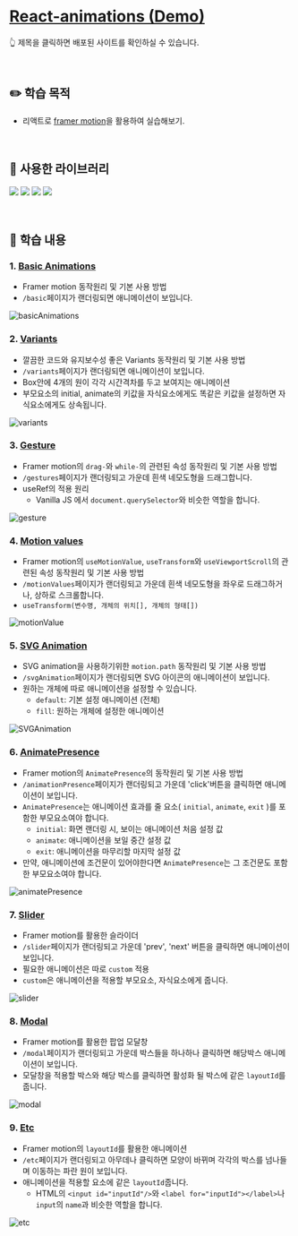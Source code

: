 # [React-animations (Demo)](https://react-app-animations.netlify.app/)

:point_up_2: 제목을 클릭하면 배포된 사이트를 확인하실 수 있습니다.

<br />

## :pencil2: 학습 목적

- 리액트로 [framer motion](https://www.framer.com/motion/)을 활용하여 실습해보기.

<br />

## :pushpin: 사용한 라이브러리

<img src="https://img.shields.io/badge/Framer motion-0055FF?style=flat-round&logo=framer&logoColor=white"/> <img src="https://img.shields.io/badge/React Router-CA4245?style=flat-round&logo=reactrouter&logoColor=white"/> <img src="https://img.shields.io/badge/styled components-DB7093?style=flat-round&logo=styledcomponents&logoColor=white"/> <img src="https://img.shields.io/badge/TypeScript-3178C6?style=flat-round&logo=typescript&logoColor=white"/>

<br />

## :book: 학습 내용

### 1. [Basic Animations](https://github.com/hyerimhan/react-animations/blob/master/src/pages/BasicAnimations.tsx)

- Framer motion 동작원리 및 기본 사용 방법
- `/basic`페이지가 랜더링되면 애니메이션이 보입니다.

![basicAnimations](https://user-images.githubusercontent.com/64674174/235283643-fd06b7e8-8d6a-4744-8d8f-3f3db255dc97.gif)

### 2. [Variants](https://github.com/hyerimhan/react-animations/blob/master/src/pages/Variants.tsx)

- 깔끔한 코드와 유지보수성 좋은 Variants 동작원리 및 기본 사용 방법
- `/variants`페이지가 랜더링되면 애니메이션이 보입니다.
- Box안에 4개의 원이 각각 시간격차를 두고 보여지는 애니메이션
- 부모요소의 initial, animate의 키값을 자식요소에게도 똑같은 키값을 설정하면 자식요소에게도 상속됩니다.

![variants](https://user-images.githubusercontent.com/64674174/235283706-a4a0d993-92d2-4f81-a449-4bd559dca831.gif)

### 3. [Gesture](https://github.com/hyerimhan/react-animations/blob/master/src/pages/Gestures.tsx)

- Framer motion의 `drag-`와 `while-`의 관련된 속성 동작원리 및 기본 사용 방법
- `/gestures`페이지가 랜더링되고 가운데 흰색 네모도형을 드래그합니다.
- useRef의 적용 원리
  - Vanilla JS 에서 `document.querySelector`와 비슷한 역할을 합니다.

![gesture](https://user-images.githubusercontent.com/64674174/235283767-6586fc23-1220-4193-9a11-55405b4b030c.gif)

### 4. [Motion values](https://github.com/hyerimhan/react-animations/blob/master/src/pages/MotionValues.tsx)

- Framer motion의 `useMotionValue`, `useTransform`와 `useViewportScroll`의 관련된 속성 동작원리 및 기본 사용 방법
- `/motionValues`페이지가 랜더링되고 가운데 흰색 네모도형을 좌우로 드래그하거나, 상하로 스크롤합니다.
- `useTransform(변수명, 개체의 위치[], 개체의 형태[])`

![motionValue](https://user-images.githubusercontent.com/64674174/235284696-660b78f0-abba-4388-b4b0-0c5f9d2d9abd.gif)

### 5. [SVG Animation](https://github.com/hyerimhan/react-animations/blob/master/src/pages/SVGAnimation.tsx)

- SVG animation을 사용하기위한 `motion.path` 동작원리 및 기본 사용 방법
- `/svgAnimation`페이지가 랜더링되면 SVG 아이콘의 애니메이션이 보입니다.
- 원하는 개체에 따로 애니메이션을 설정할 수 있습니다.
  - `default`: 기본 설정 애니메이션 (전체)
  - `fill`: 원하는 개체에 설정한 애니메이션

![SVGAnimation](https://user-images.githubusercontent.com/64674174/235284744-5cba5212-4883-4019-b047-528e2c797449.gif)

### 6. [AnimatePresence](https://github.com/hyerimhan/react-animations/blob/master/src/pages/AnimatePresence.tsx)

- Framer motion의 `AnimatePresence`의 동작원리 및 기본 사용 방법
- `/animationPresence`페이지가 랜더링되고 가운데 'click'버튼을 클릭하면 애니메이션이 보입니다.
- `AnimatePresence`는 애니메이션 효과를 줄 요소( `initial`, `animate`, `exit` )를 포함한 부모요소여야 합니다.
  - `initial`: 화면 랜더링 시, 보이는 애니메이션 처음 설정 값
  - `animate`: 애니메이션을 보일 중간 설정 값
  - `exit`: 애니메이션을 마무리할 마지막 설정 값
- 만약, 애니메이션에 조건문이 있어야한다면 `AnimatePresence`는 그 조건문도 포함한 부모요소여야 합니다.

![animatePresence](https://user-images.githubusercontent.com/64674174/235284821-4c98e7a6-d27e-417c-980c-b12410c63ce3.gif)

### 7. [Slider](https://github.com/hyerimhan/react-animations/blob/master/src/pages/Slider.tsx)

- Framer motion를 활용한 슬라이더
- `/slider`페이지가 랜더링되고 가운데 'prev', 'next' 버튼을 클릭하면 애니메이션이 보입니다.
- 필요한 애니메이션은 따로 `custom` 적용
- `custom`은 애니메이션을 적용할 부모요소, 자식요소에게 줍니다.

![slider](https://user-images.githubusercontent.com/64674174/235284877-abeef5ea-de02-4bec-9235-e585b781882a.gif)

### 8. [Modal](https://github.com/hyerimhan/react-animations/blob/master/src/pages/Modal.tsx)

- Framer motion를 활용한 팝업 모달창
- `/modal`페이지가 랜더링되고 가운데 박스들을 하나하나 클릭하면 해당박스 애니메이션이 보입니다.
- 모달창을 적용할 박스와 해당 박스를 클릭하면 활성화 될 박스에 같은 `layoutId`를 줍니다.

![modal](https://user-images.githubusercontent.com/64674174/235284947-e7b38421-c5c6-4f9d-8da2-22c4609aaab5.gif)

### 9. [Etc](https://github.com/hyerimhan/react-animations/blob/master/src/pages/Etc.tsx)

- Framer motion의 `layoutId`를 활용한 애니메이션
- `/etc`페이지가 랜더링되고 아무데나 클릭하면 모양이 바뀌며 각각의 박스를 넘나들며 이동하는 파란 원이 보입니다.
- 애니메이션을 적용할 요소에 같은 `layoutId`줍니다.
  - HTML의 `<input id="inputId"/>`와 `<label for="inputId"></label>`나 `input`의 `name`과 비슷한 역할을 합니다.

![etc](https://user-images.githubusercontent.com/64674174/235285019-8d453c20-335b-4bde-b20c-46e5f3811d1d.gif)
